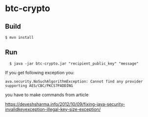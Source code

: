 # btc-crypto

Build
-----

    $ mvn install

Run
-----
      $ java -jar btc-crypto.jar "recipient_public_key" "message"

If you get following exception you:
    
    ava.security.NoSuchAlgorithmException: Cannot find any provider supporting AES/CBC/PKCS7PADDING

you have to make commands from article

https://deveshsharma.info/2012/10/09/fixing-java-security-invalidkeyexception-illegal-key-size-exception/

